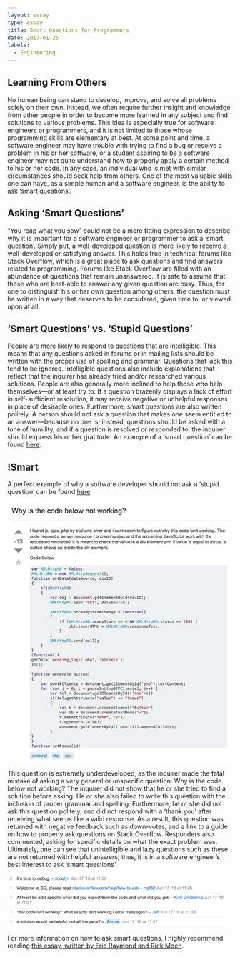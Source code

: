 ```yaml
---
layout: essay
type: essay
title: Smart Questions for Programmers
date: 2017-01-26
labels:
  - Engineering
---
```



## Learning From Others

No human being can stand to develop, improve, and solve all problems solely on their own. Instead, we often require further insight and knowledge from other people in order to become more learned in any subject and find solutions to various problems.  This idea is especially true for software engineers or programmers, and it is not limited to those whose programming skills are elementary at best.  At some point and time, a software engineer may have trouble with trying to find a bug or resolve a problem in his or her software, or a student aspiring to be a software engineer may not quite understand how to properly apply a certain method to his or her code.  In any case, an individual who is met with similar circumstances should seek help from others.  One of the most valuable skills one can have, as a simple human and a software engineer, is the ability to ask ‘smart questions’.

## Asking ‘Smart Questions’

“You reap what you sow” could not be a more fitting expression to describe why it is important for a software engineer or programmer to ask a ‘smart question’.  Simply put, a well-developed question is more likely to receive a well-developed or satisfying answer.  This holds true in technical forums like Stack Overflow, which is a great place to ask questions and find answers related to programming.  Forums like Stack Overflow are filled with an abundance of questions that remain unanswered.  It is safe to assume that those who are best-able to answer any given question are busy.  Thus, for one to distinguish his or her own question among others, the question must be written in a way that deserves to be considered, given time to, or viewed upon at all. 

## ‘Smart Questions’ vs. ‘Stupid Questions’

People are more likely to respond to questions that are intelligible.   This means that any questions asked in forums or in mailing lists should be written with the proper use of spelling and grammar.  Questions that lack this tend to be ignored.  Intelligible questions also include explanations that reflect that the inquirer has already tried and/or researched various solutions.  People are also generally more inclined to help those who help themselves—or at least try to.  If a question brazenly displays a lack of effort in self-sufficient resolution, it may receive negative or unhelpful responses in place of desirable ones.  Furthermore, smart questions are also written politely.  A person should not ask a question that makes one seem entitled to an answer—because no one is; instead, questions should be asked with a tone of humility, and if a question is resolved or responded to, the inquirer should express his or her gratitude.  An example of a ‘smart question’ can be found [here](http://stackoverflow.com/questions/11227809/why-is-it-faster-to-process-a-sorted-array-than-an-unsorted-array).

## !Smart

A perfect example of why a software developer should not ask a ‘stupid question’ can be found [here](http://stackoverflow.com/questions/37880319/why-is-the-code-below-not-working).  

<img src="../images/bq2.png" width="700">

This question is extremely underdeveloped, as the inquirer made the fatal mistake of asking a very general or unspecific question: Why is the code below not working?  The inquirer did not show that he or she tried to find a solution before asking. He or she also failed to write this question with the inclusion of proper grammar and spelling.  Furthermore, he or she did not ask this question politely, and did not respond with a ‘thank you’ after receiving what seems like a valid response.  As a result, this question was returned with negative feedback such as down-votes, and a link to a guide on how to properly ask questions on Stack Overflow.  Responders also commented, asking for specific details on what the exact problem was.  Ultimately, one can see that unintelligible and lazy questions such as these are not returned with helpful answers; thus, it is in a software engineer’s best interest to ask ‘smart questions’.

<img src="../images/bq1.png" width="700">

For more information on how to ask smart questions, I highly recommend reading [this essay, written by Eric Raymond and Rick Moen](http://www.catb.org/esr/faqs/smart-questions.html).


